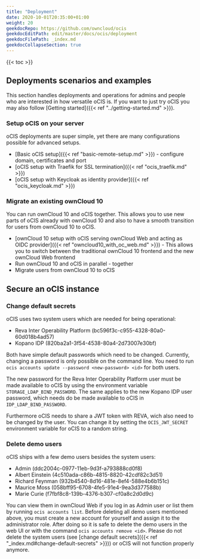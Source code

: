 ```yaml
---
title: "Deployment"
date: 2020-10-01T20:35:00+01:00
weight: 20
geekdocRepo: https://github.com/owncloud/ocis
geekdocEditPath: edit/master/docs/ocis/deployment
geekdocFilePath: _index.md
geekdocCollapseSection: true
---
```


{{< toc >}}

## Deployments scenarios and examples
This section handles deployments and operations for admins and people who are interested in how versatile oCIS is. If you want to just try oCIS you may also follow [Getting started]({{< ref "../getting-started.md" >}}).

### Setup oCIS on your server
oCIS deployments are super simple, yet there are many configurations possible for advanced setups.

- [Basic oCIS setup]({{< ref "basic-remote-setup.md" >}}) - configure domain, certificates and port
- [oCIS setup with Traefik for SSL termination]({{< ref "ocis_traefik.md" >}})
- [oCIS setup with Keycloak as identity provider]({{< ref "ocis_keycloak.md" >}})

### Migrate an existing ownCloud 10
You can run ownCloud 10 and oCIS together. This allows you to use new parts of oCIS already with ownCloud 10 and also to have a smooth transition for users from ownCloud 10 to oCIS.

- [ownCloud 10 setup with oCIS serving ownCloud Web and acting as OIDC provider]({{< ref "owncloud10_with_oc_web.md" >}}) - This allows you to switch between the traditional ownCloud 10 frontend and the new ownCloud Web frontend
- Run ownCloud 10 and oCIS in parallel - together
- Migrate users from ownCloud 10 to oCIS


## Secure an oCIS instance

### Change default secrets
oCIS uses two system users which are needed for being operational:
- Reva Inter Operability Platform (bc596f3c-c955-4328-80a0-60d018b4ad57)
- Kopano IDP (820ba2a1-3f54-4538-80a4-2d73007e30bf)

Both have simple default passwords which need to be changed. Currently, changing a password is only possible on the command line. You need to run `ocis accounts update --password <new-password> <id>` for both users.

The new password for the Reva Inter Operability Platform user must be made available to oCIS by using the environment variable `STORAGE_LDAP_BIND_PASSWORD`. The same applies to the new Kopano IDP user password, which needs do be made available to oCIS in `IDP_LDAP_BIND_PASSWORD`.

Furthermore oCIS needs to share a JWT token with REVA, wich also need to be changed by the user.
You can change it by setting the `OCIS_JWT_SECRET` environment variable for oCIS to a random string.

### Delete demo users
oCIS ships with a few demo users besides the system users:
- Admin (ddc2004c-0977-11eb-9d3f-a793888cd0f8)
- Albert Einstein (4c510ada-c86b-4815-8820-42cdf82c3d51)
- Richard Feynman (932b4540-8d16-481e-8ef4-588e4b6b151c)
- Maurice Moss (058bff95-6708-4fe5-91e4-9ea3d377588b)
- Marie Curie (f7fbf8c8-139b-4376-b307-cf0a8c2d0d9c)

You can view them in ownCloud Web if you log in as Admin user or list them by running `ocis accounts list`.
Before deleting all demo users mentioned above, you must create a new account for yourself and assign it to the administrator role. After doing so it is safe to delete the demo users in the web UI or with the command `ocis accounts remove <id>`. Please do not delete the system users (see [change default secrets]({{< ref "_index.md#change-default-secrets" >}})) or oCIS will not function properly anymore.
